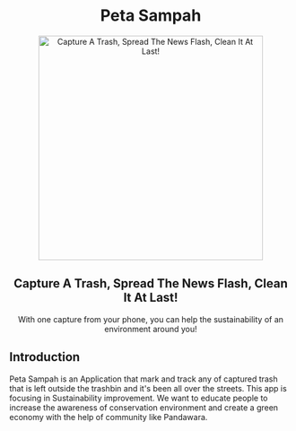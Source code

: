 <h1 align="center">Peta Sampah</h1>

<div align="center">
  <img src="asset/logo/PetaSampah.png" alt="Capture A Trash, Spread The News Flash, Clean It At Last! " width="400" />
  <h2>Capture A Trash, Spread The News Flash, Clean It At Last!</h2>
  <p>With one capture from your phone, you can help the sustainability of an environment around you!</p>

</div>

## Introduction

Peta Sampah is an Application that mark and track any of captured trash that is left outside the trashbin and it's been all over the streets. This app
is focusing in Sustainability improvement. We want to educate people to increase the awareness of conservation environment and create a green economy
with the help of community like Pandawara.
 
